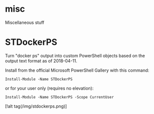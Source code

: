 # misc
Miscellaneous stuff

# STDockerPS

Turn "docker ps" output into custom PowerShell objects based on the output text format
as of 2018-04-11.

Install from the official Microsoft PowerShell Gallery with this command:

`Install-Module -Name STDockerPS`

or for your user only (requires no elevation):

`Install-Module -Name STDockerPS -Scope CurrentUser`

[!alt tag(/img/stdockerps.png)]


